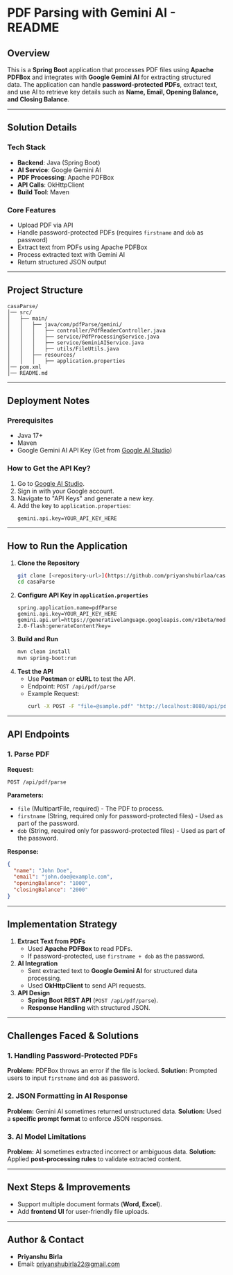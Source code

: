 # **PDF Parsing with Gemini AI - README**

## **Overview**
This is a **Spring Boot** application that processes PDF files using **Apache PDFBox** and integrates with **Google Gemini AI** for extracting structured data. The application can handle **password-protected PDFs**, extract text, and use AI to retrieve key details such as **Name, Email, Opening Balance, and Closing Balance**.

---

## **Solution Details**
### **Tech Stack**
- **Backend**: Java (Spring Boot)
- **AI Service**: Google Gemini AI
- **PDF Processing**: Apache PDFBox
- **API Calls**: OkHttpClient
- **Build Tool**: Maven

### **Core Features**
- Upload PDF via API
- Handle password-protected PDFs (requires `firstname` and `dob` as password)
- Extract text from PDFs using Apache PDFBox
- Process extracted text with Gemini AI
- Return structured JSON output

---

## **Project Structure**
```
casaParse/
│── src/
│   ├── main/
│   │   ├── java/com/pdfParse/gemini/
│   │   │   ├── controller/PdfReaderController.java
│   │   │   ├── service/PdfProcessingService.java
│   │   │   ├── service/GeminiAIService.java
│   │   │   ├── utils/FileUtils.java
│   │   ├── resources/
│   │   │   ├── application.properties
│── pom.xml
│── README.md
```

---

## **Deployment Notes**
### **Prerequisites**
- Java 17+
- Maven
- Google Gemini AI API Key (Get from [Google AI Studio](https://aistudio.google.com/))

### **How to Get the API Key?**
1. Go to [Google AI Studio](https://aistudio.google.com/).
2. Sign in with your Google account.
3. Navigate to "API Keys" and generate a new key.
4. Add the key to `application.properties`:
   ```properties
   gemini.api.key=YOUR_API_KEY_HERE
   ```

---

## **How to Run the Application**
1. **Clone the Repository**
   ```bash
   git clone [<repository-url>](https://github.com/priyanshubirlaa/casaParse)
   cd casaParse
   ```
2. **Configure API Key in `application.properties`**
   ```properties
   spring.application.name=pdfParse
   gemini.api.key=YOUR_API_KEY_HERE
   gemini.api.url=https://generativelanguage.googleapis.com/v1beta/models/gemini-2.0-flash:generateContent?key=
   ```
3. **Build and Run**
   ```bash
   mvn clean install
   mvn spring-boot:run
   ```
4. **Test the API**
   - Use **Postman** or **cURL** to test the API.
   - Endpoint: `POST /api/pdf/parse`
   - Example Request:
     ```bash
     curl -X POST -F "file=@sample.pdf" "http://localhost:8080/api/pdf/parse"
     ```

---

## **API Endpoints**
### **1. Parse PDF**
**Request:**
```http
POST /api/pdf/parse
```
**Parameters:**
- `file` (MultipartFile, required) - The PDF to process.
- `firstname` (String, required only for password-protected files) - Used as part of the password.
- `dob` (String, required only for password-protected files) - Used as part of the password.

**Response:**
```json
{
  "name": "John Doe",
  "email": "john.doe@example.com",
  "openingBalance": "1000",
  "closingBalance": "2000"
}
```

---

## **Implementation Strategy**
1. **Extract Text from PDFs**
   - Used **Apache PDFBox** to read PDFs.
   - If password-protected, use `firstname + dob` as the password.
2. **AI Integration**
   - Sent extracted text to **Google Gemini AI** for structured data processing.
   - Used **OkHttpClient** to send API requests.
3. **API Design**
   - **Spring Boot REST API** (`POST /api/pdf/parse`).
   - **Response Handling** with structured JSON.

---

## **Challenges Faced & Solutions**
### **1. Handling Password-Protected PDFs**
**Problem:** PDFBox throws an error if the file is locked.
**Solution:** Prompted users to input `firstname` and `dob` as password.

### **2. JSON Formatting in AI Response**
**Problem:** Gemini AI sometimes returned unstructured data.
**Solution:** Used a **specific prompt format** to enforce JSON responses.

### **3. AI Model Limitations**
**Problem:** AI sometimes extracted incorrect or ambiguous data.
**Solution:** Applied **post-processing rules** to validate extracted content.

---

## **Next Steps & Improvements**
- Support multiple document formats (**Word, Excel**).
- Add **frontend UI** for user-friendly file uploads.

---

## **Author & Contact**
- **Priyanshu Birla**
- Email: [priyanshubirla22@gmail.com](mailto:priyanshubirla22@gmail.com)
  


